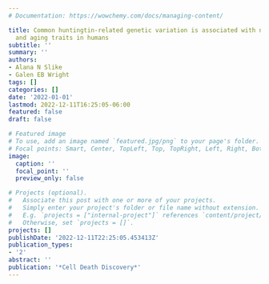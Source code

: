 ```yaml
---
# Documentation: https://wowchemy.com/docs/managing-content/

title: Common huntingtin-related genetic variation is associated with neurobiological
  and aging traits in humans
subtitle: ''
summary: ''
authors:
- Alana N Slike
- Galen EB Wright
tags: []
categories: []
date: '2022-01-01'
lastmod: 2022-12-11T16:25:05-06:00
featured: false
draft: false

# Featured image
# To use, add an image named `featured.jpg/png` to your page's folder.
# Focal points: Smart, Center, TopLeft, Top, TopRight, Left, Right, BottomLeft, Bottom, BottomRight.
image:
  caption: ''
  focal_point: ''
  preview_only: false

# Projects (optional).
#   Associate this post with one or more of your projects.
#   Simply enter your project's folder or file name without extension.
#   E.g. `projects = ["internal-project"]` references `content/project/deep-learning/index.md`.
#   Otherwise, set `projects = []`.
projects: []
publishDate: '2022-12-11T22:25:05.453413Z'
publication_types:
- '2'
abstract: ''
publication: '*Cell Death Discovery*'
---
```

